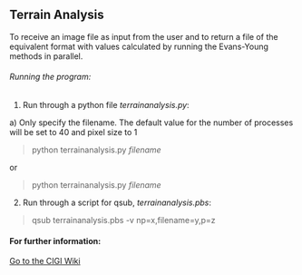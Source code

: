 ## Terrain Analysis

To receive an image file as input from the user and to return a file of the equivalent format with values calculated by running the Evans-Young methods in parallel.

###### Running the program:
1) Run through a python file *terrainanalysis.py*:

  a) Only specify the filename. The default value for the number of processes will be set to 40 and pixel size to 1
  > python terrainanalysis.py *filename*

or
> python terrainanalysis.py *filename*

2) Run through a script for qsub, *terrainanalysis.pbs*:
> qsub terrainanalysis.pbs -v np=x,filename=y,p=z

#### For further information:
[Go to the CIGI Wiki](https://wiki.cigi.illinois.edu/display/UP/Parallel+Terrain+Analysis+on+DEMs)
